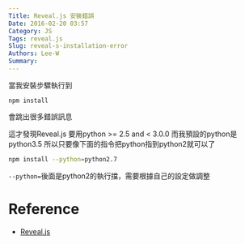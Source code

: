 ```yaml
---
Title: Reveal.js 安裝錯誤
Date: 2016-02-20 03:57
Category: JS
Tags: reveal.js
Slug: reveal-s-installation-error
Authors: Lee-W
Summary: 
---
```


當我安裝步驟執行到
```
npm install
```
會跳出很多錯誤訊息
<!--more-->

這才發現Reveal.js 要用python >= 2.5 and < 3.0.0
而我預設的python是python3.5
所以只要像下面的指令把python指到python2就可以了
```sh
npm install --python=python2.7
```
`--python=`後面是python2的執行擋，需要根據自己的設定做調整

# Reference
- [Reveal.js](https://github.com/hakimel/reveal.js/)

